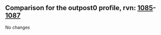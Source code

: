 ## Comparison for the outpost0 profile, rvn: [1085](https://github.com/PRO100KatYT/FortniteProfileRevisions/tree/main/profiles/outpost0/1085%20outpost0.json)-[1087](https://github.com/PRO100KatYT/FortniteProfileRevisions/tree/main/profiles/outpost0/1087%20outpost0.json)

No changes
